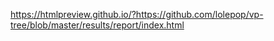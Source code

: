 https://htmlpreview.github.io/?https://github.com/lolepop/vp-tree/blob/master/results/report/index.html